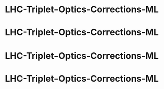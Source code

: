 # LHC-Triplet-Optics-Corrections-ML
# LHC-Triplet-Optics-Corrections-ML
# LHC-Triplet-Optics-Corrections-ML
# LHC-Triplet-Optics-Corrections-ML
